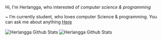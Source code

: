 Hi, I'm Herlangga, who interested of *computer science & programming*

~ I’m currently student, who loves computer Science & programming. You can ask me about anything [Here](https://github.com/zakuradev/zakuradev/issues)

  <!-- Stats -->
  <img align="center" src="https://github-readme-stats.vercel.app/api?username=zakuradev&show_icons=true&include_all_commits=true&theme=onedark" alt="Herlangga Github Stats" />
  <img align="center" src="https://github-readme-stats.vercel.app/api/top-langs/?username=zakuradev&layout=compact&theme=onedark" alt="Herlangga Github Stats" />
